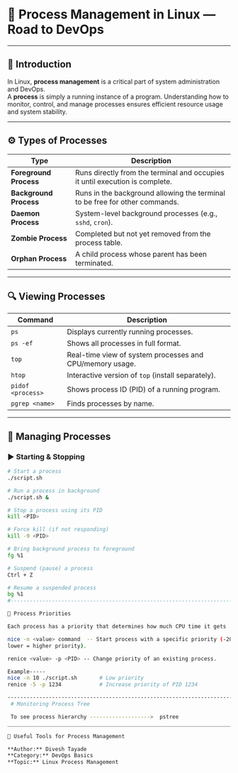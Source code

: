 # 🧠 Process Management in Linux — Road to DevOps



---

## 📘 Introduction

In Linux, **process management** is a critical part of system administration and DevOps.  
A **process** is simply a running instance of a program. Understanding how to monitor, control, and manage processes ensures efficient resource usage and system stability.

---

## ⚙️ Types of Processes

| Type | Description |
|------|--------------|
| **Foreground Process** | Runs directly from the terminal and occupies it until execution is complete. |
| **Background Process** | Runs in the background allowing the terminal to be free for other commands. |
| **Daemon Process** | System-level background processes (e.g., `sshd`, `cron`). |
| **Zombie Process** | Completed but not yet removed from the process table. |
| **Orphan Process** | A child process whose parent has been terminated. |

---

## 🔍 Viewing Processes

| Command | Description |
|----------|-------------|
| `ps` | Displays currently running processes. |
| `ps -ef` | Shows all processes in full format. |
| `top` | Real-time view of system processes and CPU/memory usage. |
| `htop` | Interactive version of `top` (install separately). |
| `pidof <process>` | Shows process ID (PID) of a running program. |
| `pgrep <name>` | Finds processes by name. |

---

## 🧩 Managing Processes

### ▶️ Starting & Stopping
```bash
# Start a process
./script.sh

# Run a process in background
./script.sh &

# Stop a process using its PID
kill <PID>

# Force kill (if not responding)
kill -9 <PID>

# Bring background process to foreground
fg %1

# Suspend (pause) a process
Ctrl + Z

# Resume a suspended process
bg %1
#---------------------------------------------------------------------------

🧠 Process Priorities

Each process has a priority that determines how much CPU time it gets

nice -n <value> command  -- Start process with a specific priority (-20 to 19;  
lower = higher priority).

renice <value> -p <PID> -- Change priority of an existing process.

Example-----
nice -n 10 ./script.sh       # Low priority
renice -5 -p 1234            # Increase priority of PID 1234

-------------------------------------------------------------------------------
 # Monitoring Process Tree

 To see process hierarchy ------------------->  pstree
___________________________________________________________________________

🧰 Useful Tools for Process Management

**Author:** Divesh Tayade  
**Category:** DevOps Basics  
**Topic:** Linux Process Management